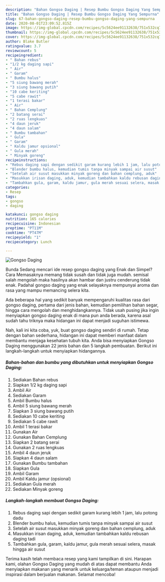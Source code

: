 ```yaml
---
description: "Bahan Gongso Daging | Resep Bumbu Gongso Daging Yang Sempurna"
title: "Bahan Gongso Daging | Resep Bumbu Gongso Daging Yang Sempurna"
slug: 67-bahan-gongso-daging-resep-bumbu-gongso-daging-yang-sempurna
date: 2020-08-01T23:09:52.815Z
image: https://img-global.cpcdn.com/recipes/5c5624ee91132638/751x532cq70/gongso-daging-foto-resep-utama.jpg
thumbnail: https://img-global.cpcdn.com/recipes/5c5624ee91132638/751x532cq70/gongso-daging-foto-resep-utama.jpg
cover: https://img-global.cpcdn.com/recipes/5c5624ee91132638/751x532cq70/gongso-daging-foto-resep-utama.jpg
author: Blake Butler
ratingvalue: 3.7
reviewcount: 5
recipeingredient:
- " Bahan rebus"
- "1/2 kg daging sapi"
- " Air"
- " Garam"
- " Bumbu halus"
- "5 siung bawang merah"
- "3 siung bawang putih"
- "10 cabe keriting"
- "5 cabe rawit"
- "1 terasi bakar"
- " Air"
- " Bahan Cemplung"
- "2 batang serai"
- "2 ruas lengkuas"
- "4 daun jeruk"
- "4 daun salam"
- " Bumbu tambahan"
- " Gula"
- " Garam"
- " Kaldu jamur opsional"
- " Gula merah"
- " Minyak goreng"
recipeinstructions:
- "Rebus daging sapi dengan sedikit garam kurang lebih 1 jam, lalu potong dadu"
- "Blender bumbu halus, kemudian tumis tanpa minyak sampai air susut"
- "Setelah air susut masukkan minyak goreng dan bahan cemplung, aduk"
- "Masukkan irisan daging, aduk, kemudian tambahkan kaldu rebusan daging tadi"
- "Tambahkan gula, garam, kaldu jamur, gula merah sesuai selera, masak hingga air susut"
categories:
- Resep
tags:
- gongso
- daging

katakunci: gongso daging 
nutrition: 165 calories
recipecuisine: Indonesian
preptime: "PT11M"
cooktime: "PT47M"
recipeyield: "1"
recipecategory: Lunch

---
```



![Gongso Daging](https://img-global.cpcdn.com/recipes/5c5624ee91132638/751x532cq70/gongso-daging-foto-resep-utama.jpg)

Bunda Sedang mencari ide resep gongso daging yang Enak dan Simpel? Cara Memasaknya memang tidak susah dan tidak juga mudah. semisal salah mengolah maka hasilnya akan hambar dan justru cenderung tidak enak. Padahal gongso daging yang enak selayaknya mempunyai aroma dan rasa yang mampu memancing selera kita.

Ada beberapa hal yang sedikit banyak mempengaruhi kualitas rasa dari gongso daging, pertama dari jenis bahan, kemudian pemilihan bahan segar, hingga cara mengolah dan menghidangkannya. Tidak usah pusing jika ingin menyiapkan gongso daging enak di mana pun anda berada, karena asal sudah tahu triknya maka hidangan ini dapat menjadi suguhan istimewa.




Nah, kali ini kita coba, yuk, buat gongso daging sendiri di rumah. Tetap dengan bahan sederhana, hidangan ini dapat memberi manfaat dalam membantu menjaga kesehatan tubuh kita. Anda bisa menyiapkan Gongso Daging menggunakan 22 jenis bahan dan 5 langkah pembuatan. Berikut ini langkah-langkah untuk menyiapkan hidangannya.

<!--inarticleads1-->

##### Bahan-bahan dan bumbu yang dibutuhkan untuk menyiapkan Gongso Daging:

1. Sediakan  Bahan rebus
1. Siapkan 1/2 kg daging sapi
1. Ambil  Air
1. Sediakan  Garam
1. Ambil  Bumbu halus
1. Ambil 5 siung bawang merah
1. Siapkan 3 siung bawang putih
1. Sediakan 10 cabe keriting
1. Sediakan 5 cabe rawit
1. Ambil 1 terasi bakar
1. Gunakan  Air
1. Gunakan  Bahan Cemplung
1. Siapkan 2 batang serai
1. Gunakan 2 ruas lengkuas
1. Ambil 4 daun jeruk
1. Siapkan 4 daun salam
1. Gunakan  Bumbu tambahan
1. Siapkan  Gula
1. Ambil  Garam
1. Ambil  Kaldu jamur (opsional)
1. Sediakan  Gula merah
1. Sediakan  Minyak goreng




<!--inarticleads2-->

##### Langkah-langkah membuat Gongso Daging:

1. Rebus daging sapi dengan sedikit garam kurang lebih 1 jam, lalu potong dadu
1. Blender bumbu halus, kemudian tumis tanpa minyak sampai air susut
1. Setelah air susut masukkan minyak goreng dan bahan cemplung, aduk
1. Masukkan irisan daging, aduk, kemudian tambahkan kaldu rebusan daging tadi
1. Tambahkan gula, garam, kaldu jamur, gula merah sesuai selera, masak hingga air susut




Terima kasih telah membaca resep yang kami tampilkan di sini. Harapan kami, olahan Gongso Daging yang mudah di atas dapat membantu Anda menyiapkan makanan yang menarik untuk keluarga/teman ataupun menjadi inspirasi dalam berjualan makanan. Selamat mencoba!
